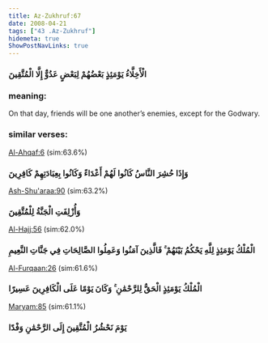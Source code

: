 ```yaml
---
title: Az-Zukhruf:67
date: 2008-04-21
tags: ["43 .Az-Zukhruf"]
hidemeta: true 
ShowPostNavLinks: true 
---
```

### الْأَخِلَّاءُ يَوْمَئِذٍ بَعْضُهُمْ لِبَعْضٍ عَدُوٌّ إِلَّا الْمُتَّقِينَ
### meaning: 
On that day, friends will be one another’s enemies, except for the Godwary.
### similar verses: 

[Al-Ahqaf:6](/46/6) (sim:63.6%)

### وَإِذَا حُشِرَ النَّاسُ كَانُوا لَهُمْ أَعْدَاءً وَكَانُوا بِعِبَادَتِهِمْ كَافِرِينَ

[Ash-Shu'araa:90](/26/90) (sim:63.2%)

### وَأُزْلِفَتِ الْجَنَّةُ لِلْمُتَّقِينَ

[Al-Hajj:56](/22/56) (sim:62.0%)

### الْمُلْكُ يَوْمَئِذٍ لِلَّهِ يَحْكُمُ بَيْنَهُمْ ۚ فَالَّذِينَ آمَنُوا وَعَمِلُوا الصَّالِحَاتِ فِي جَنَّاتِ النَّعِيمِ

[Al-Furqaan:26](/25/26) (sim:61.6%)

### الْمُلْكُ يَوْمَئِذٍ الْحَقُّ لِلرَّحْمَٰنِ ۚ وَكَانَ يَوْمًا عَلَى الْكَافِرِينَ عَسِيرًا

[Maryam:85](/19/85) (sim:61.1%)

### يَوْمَ نَحْشُرُ الْمُتَّقِينَ إِلَى الرَّحْمَٰنِ وَفْدًا
